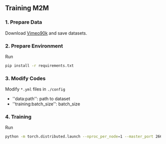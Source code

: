 ## Training M2M

### 1. Prepare Data
Download [Vimeo90k](http://data.csail.mit.edu/tofu/dataset/vimeo_triplet.zip) and save datasets. 

### 2. Prepare Environment
Run 
```bash
pip install -r requirements.txt
```

### 3. Modify Codes
Modify `*.yml` files in `./config`
* ''data:path'': path to dataset 
* ''training:batch_size'': batch_size

### 4. Training
Run
```bash
python -m torch.distributed.launch --nproc_per_node=1 --master_port 26666 train.py --config configs/vimeo90k.yml
```
